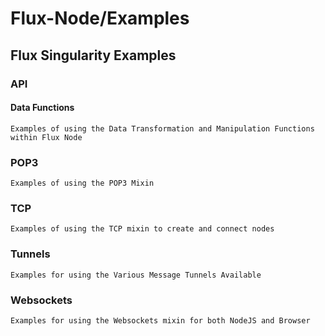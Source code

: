 Flux-Node/Examples
=========

Flux Singularity Examples
---------

### API

#### Data Functions

	Examples of using the Data Transformation and Manipulation Functions within Flux Node
	
### POP3

	Examples of using the POP3 Mixin
	
### TCP

	Examples of using the TCP mixin to create and connect nodes
	
### Tunnels

	Examples for using the Various Message Tunnels Available
	
### Websockets

	Examples for using the Websockets mixin for both NodeJS and Browser